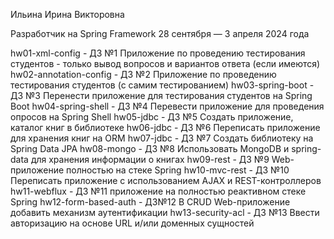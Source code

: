 Ильина Ирина Викторовна

Разработчик на Spring Framework 28 сентября — 3 апреля 2024 года

hw01-xml-config - ДЗ №1 Приложение по проведению тестирования студентов - только вывод вопросов и вариантов ответа (если имеются) 
hw02-annotation-config - ДЗ №2 Приложение по проведению тестирования студентов (с самим тестированием) 
hw03-spring-boot - ДЗ №3 Перенести приложение для тестирования студентов на Spring Boot
hw04-spring-shell - ДЗ №4 Перевести приложение для проведения опросов на Spring Shell
hw05-jdbc - ДЗ №5 Создать приложение, каталог книг в библиотеке
hw06-jdbc - ДЗ №6 Переписать приложение для хранения книг на ORM
hw07-jdbc - ДЗ №7 Создать библиотеку на Spring Data JPA
hw08-mongo - ДЗ №8 Использовать MongoDB и spring-data для хранения информации о книгах
hw09-rest - ДЗ №9 Web-приложение полностью на стеке Spring
hw10-mvc-rest - ДЗ №10 Переписать приложение с использованием AJAX и REST-контроллеров
hw11-webflux - ДЗ №11 приложение на полностью реактивном стеке Spring
hw12-form-based-auth - ДЗ№12 В CRUD Web-приложение добавить механизм аутентификации
hw13-security-acl - ДЗ №13 Ввести авторизацию на основе URL и/или доменных сущностей